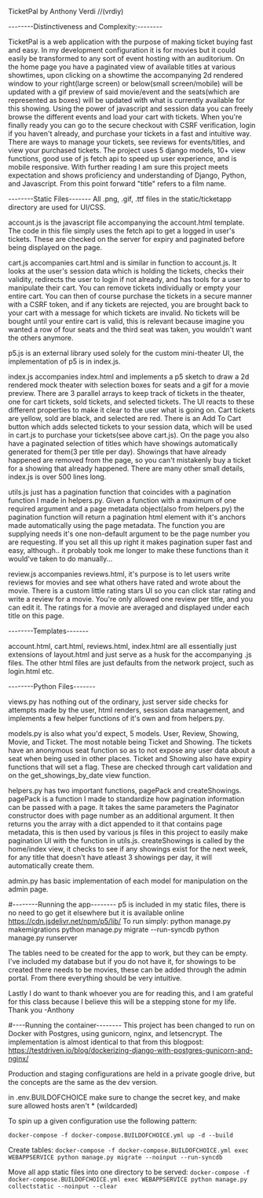 
TicketPal by Anthony Verdi //(vrdiy)

--------Distinctiveness and Complexity:--------

TicketPal is a web application with the purpose of making ticket buying fast and easy. In my development configuration it is for movies but it could easily be transformed to any sort of event hosting with an auditorium. On the home page you have a paginated view of available titles at various showtimes, upon clicking on a showtime the accompanying 2d rendered window to your right(large screen) or below(small screen/mobile) will be updated with a gif preview of said movie/event and the seats(which are represented as boxes) will be updated with what is currently available for this showing. Using the power of javascript and session data you can freely browse the different events and load your cart with tickets. When you're finally ready you can go to the secure checkout with CSRF verification, login if you haven't already, and purchase your tickets in a fast and intuitive way. There are ways to manage your tickets, see reviews for events/titles, and view your purchased tickets. The project uses 5 django models, 10+ view functions, good use of js fetch api to speed up user experience, and is mobile responsive. With further reading I am sure this project meets expectation and shows proficiency and understanding of Django, Python, and Javascript. From this point forward "title" refers to a film name.

--------Static Files-------
All .png, .gif, .ttf files in the static/ticketapp directory are used for UI/CSS.

account.js is the javascript file accompanying the account.html template. The code in this file simply uses the fetch api to get a logged in user's tickets. These are checked on the server for expiry and paginated before being displayed on the page.

cart.js accompanies cart.html and is similar in function to account.js. It looks at the user's session data which is holding the tickets, checks their validity, redirects the user to login if not already, and has tools for a user to manipulate their cart. You can remove tickets individually or empty your entire cart. You can then of course purchase the tickets in a secure manner with a CSRF token, and if any tickets are rejected, you are brought back to your cart with a message for which tickets are invalid. No tickets will be bought until your entire cart is valid, this is relevant because imagine you wanted a row of four seats and the third seat was taken, you wouldn't want the others anymore.

p5.js is an external library used solely for the custom mini-theater UI, the implementation of p5 is in index.js. 

index.js accompanies index.html and implements a p5 sketch to draw a 2d rendered mock theater with selection boxes for seats and a gif for a movie preview. There are 3 parallel arrays to keep track of tickets in the theater, one for cart tickets, sold tickets, and selected tickets. The UI reacts to these different properties to make it clear to the user what is going on. Cart tickets are yellow, sold are black, and selected are red. There is an Add To Cart button which adds selected tickets to your session data, which will be used in cart.js to purchase your tickets(see above cart.js). On the page you also have a paginated selection of titles which have showings automatically generated for them(3 per title per day). Showings that have already happened are removed from the page, so you can't mistakenly buy a ticket for a showing that already happened. There are many other small details, index.js is over 500 lines long.

utils.js just has a pagination function that coincides with a pagination function I made in helpers.py. Given a function with a maximum of one required argument and a page metadata object(also from helpers.py) the pagination function will return a pagination html element with it's anchors made automatically using the page metadata. The function you are supplying needs it's one non-default argument to be the page number you are requesting. If you set all this up right it makes pagination super fast and easy, although.. it probably took me longer to make these functions than it would've taken to do manually...

review.js accompanies reviews.html, it's purpose is to let users write reviews for movies and see what others have rated and wrote about the movie. There is a custom little rating stars UI so you can click star rating and write a review for a movie. You're only allowed one review per title, and you can edit it. The ratings for a movie are averaged and displayed under each title on this page.

--------Templates-------

account.html, cart.html, reviews.html, index.html are all essentially just extensions of layout.html and just serve as a husk for the accompanying .js files. The other html files are just defaults from the network project, such as login.html etc.

--------Python Files-------

views.py has nothing out of the ordinary, just server side checks for attempts made by the user, html renders, session data management, and implements a few helper functions of it's own and from helpers.py.

models.py is also what you'd expect, 5 models. User, Review, Showing, Movie, and Ticket. The most notable being Ticket and Showing. The tickets have an anonymous seat function so as to not expose any user data about a seat when being used in other places. Ticket and Showing also have expiry functions that will set a flag. These are checked through cart validation and on the get_showings_by_date view function.

helpers.py has two important functions, pagePack and createShowings. pagePack is a function I made to standardize how pagination information can be passed with a page. It takes the same parameters the Paginator constructor does with page number as an additional argument. It then returns you the array with a dict appended to it that contains page metadata, this is then used by various js files in this project to easily make pagination UI with the function in utils.js. createShowings is called by the home/index view, it checks to see if any showings exist for the next week, for any title that doesn't have atleast 3 showings per day, it will automatically create them.

admin.py has basic implementation of each model for manipulation on the admin page.

#--------Running the app--------
p5 is included in my static files, there is no need to go get it elsewhere but it is available online https://cdn.jsdelivr.net/npm/p5/lib/
To run simply:
python manage.py makemigrations
python manage.py migrate --run-syncdb
python manage.py runserver

The tables need to be created for the app to work, but they can be empty. I've included my database but if you do not have it, for showings to be created there needs to be movies, these can be added through the admin portal. From there everything should be very intuitive.

Lastly I do want to thank whoever you are for reading this, and I am grateful for this class because I believe this will be a stepping stone for my life. Thank you -Anthony

#----Running the container--------
This project has been changed to run on Docker with Postgres, using gunicorn, nginx, and letsencrypt. The implementation is almost identical to that from this blogpost:
https://testdriven.io/blog/dockerizing-django-with-postgres-gunicorn-and-nginx/

Production and staging configurations are held in a private google drive, but the concepts are the same as the dev version.

in .env.BUILDOFCHOICE make sure to change the secret key, and make sure allowed hosts aren't * (wildcarded)

To spin up a given configuration use the following pattern:

`docker-compose -f docker-compose.BUILDOFCHOICE.yml up -d --build`

Create tables:
`docker-compose -f docker-compose.BUILDOFCHOICE.yml exec WEBAPPSERVICE python manage.py migrate --noinput --run-syncdb`

Move all app static files into one directory to be served:
`docker-compose -f docker-compose.BUILDOFCHOICE.yml exec WEBAPPSERVICE python manage.py collectstatic --noinput --clear`




